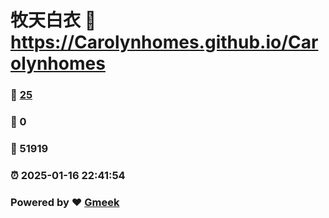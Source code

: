 # 牧天白衣 :link: https://Carolynhomes.github.io/Carolynhomes 
### :page_facing_up: [25](https://Carolynhomes.github.io/Carolynhomes/tag.html) 
### :speech_balloon: 0 
### :hibiscus: 51919 
### :alarm_clock: 2025-01-16 22:41:54 
### Powered by :heart: [Gmeek](https://github.com/Meekdai/Gmeek)
